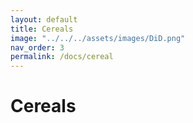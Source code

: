 ```yaml
---
layout: default
title: Cereals
image: "../../../assets/images/DiD.png"
nav_order: 3
permalink: /docs/cereal
---
```


# Cereals
